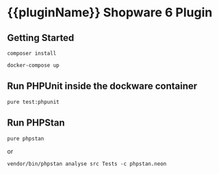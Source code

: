 # {{pluginName}} Shopware 6 Plugin

## Getting Started
```
composer install

docker-compose up
```

## Run PHPUnit inside the dockware container
```
pure test:phpunit
```

## Run PHPStan
```
pure phpstan
```
or

```
vendor/bin/phpstan analyse src Tests -c phpstan.neon
```

